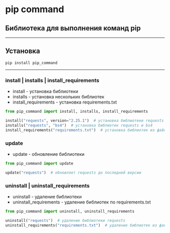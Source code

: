 <h1>pip command</h1>
<h2>Библиотека для выполнения команд pip</h2>

***
<h2>Установка</h2>

    pip install pip_command
***


<h3>install | installs | install_requirements</h3>

 * install - установка библиотеки
 * installs - установка нескольких библиотек
 * install_requirements - установка requirements.txt
```python
from pip_command import install, installs, install_requirements

install("requests", version="2.25.1")  # установка библиотеки requests
installs("requests", "bs4")  # установка библиотек requests и bs4
install_requirements("requirements.txt")  # установка библиотек из файла requirements.txt
```

<h3>update</h3>

 * update - обновление библиотеки

```python
from pip_command import update

update("requests")  # обновляет requests до последней версии
```

<h3>uninstall | uninstall_requirements</h3>

 * uninstall - удаление библиотеки
 * uninstall_requirements - удаление библиотек по requirements.txt


```python
from pip_command import uninstall, uninstall_requirements

uninstall("requests")  # удаление библиотеки requests
uninstall_requirements("requirements.txt")  # удаление библиотек из файла requirements.txt
```

[//]: # (<h3>freeze</h3>)
[//]: # ()
[//]: # (Функция freeze&#40;requirements_file&#41; создает файл формата requirements.txt)
